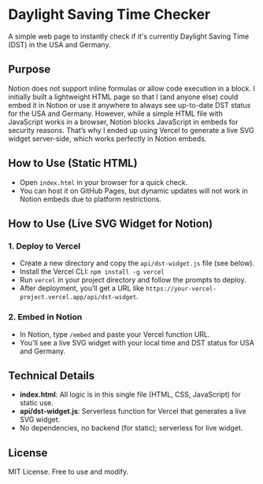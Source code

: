 # Daylight Saving Time Checker

A simple web page to instantly check if it's currently Daylight Saving Time (DST) in the USA and Germany.

## Purpose

Notion does not support inline formulas or allow code execution in a block. I initially built a lightweight HTML page so that I (and anyone else) could embed it in Notion or use it anywhere to always see up-to-date DST status for the USA and Germany. However, while a simple HTML file with JavaScript works in a browser, Notion blocks JavaScript in embeds for security reasons. That’s why I ended up using Vercel to generate a live SVG widget server-side, which works perfectly in Notion embeds.

## How to Use (Static HTML)

- Open `index.html` in your browser for a quick check.
- You can host it on GitHub Pages, but dynamic updates will not work in Notion embeds due to platform restrictions.

## How to Use (Live SVG Widget for Notion)

### 1. Deploy to Vercel
- Create a new directory and copy the `api/dst-widget.js` file (see below).
- Install the Vercel CLI: `npm install -g vercel`
- Run `vercel` in your project directory and follow the prompts to deploy.
- After deployment, you'll get a URL like `https://your-vercel-project.vercel.app/api/dst-widget`.

### 2. Embed in Notion
- In Notion, type `/embed` and paste your Vercel function URL.
- You'll see a live SVG widget with your local time and DST status for USA and Germany.

## Technical Details
- **index.html**: All logic is in this single file (HTML, CSS, JavaScript) for static use.
- **api/dst-widget.js**: Serverless function for Vercel that generates a live SVG widget.
- No dependencies, no backend (for static); serverless for live widget.

## License
MIT License. Free to use and modify.
